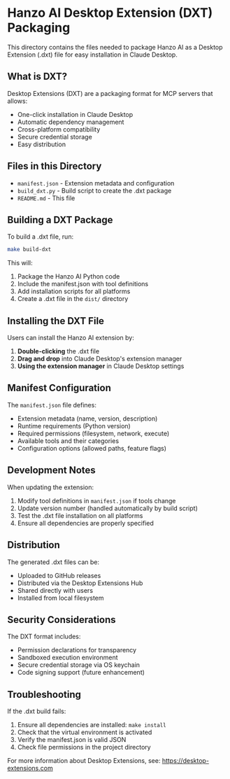 # Hanzo AI Desktop Extension (DXT) Packaging

This directory contains the files needed to package Hanzo AI as a Desktop Extension (.dxt) file for easy installation in Claude Desktop.

## What is DXT?

Desktop Extensions (DXT) are a packaging format for MCP servers that allows:
- One-click installation in Claude Desktop
- Automatic dependency management
- Cross-platform compatibility
- Secure credential storage
- Easy distribution

## Files in this Directory

- `manifest.json` - Extension metadata and configuration
- `build_dxt.py` - Build script to create the .dxt package
- `README.md` - This file

## Building a DXT Package

To build a .dxt file, run:

```bash
make build-dxt
```

This will:
1. Package the Hanzo AI Python code
2. Include the manifest.json with tool definitions
3. Add installation scripts for all platforms
4. Create a .dxt file in the `dist/` directory

## Installing the DXT File

Users can install the Hanzo AI extension by:

1. **Double-clicking** the .dxt file
2. **Drag and drop** into Claude Desktop's extension manager
3. **Using the extension manager** in Claude Desktop settings

## Manifest Configuration

The `manifest.json` file defines:
- Extension metadata (name, version, description)
- Runtime requirements (Python version)
- Required permissions (filesystem, network, execute)
- Available tools and their categories
- Configuration options (allowed paths, feature flags)

## Development Notes

When updating the extension:
1. Modify tool definitions in `manifest.json` if tools change
2. Update version number (handled automatically by build script)
3. Test the .dxt file installation on all platforms
4. Ensure all dependencies are properly specified

## Distribution

The generated .dxt files can be:
- Uploaded to GitHub releases
- Distributed via the Desktop Extensions Hub
- Shared directly with users
- Installed from local filesystem

## Security Considerations

The DXT format includes:
- Permission declarations for transparency
- Sandboxed execution environment
- Secure credential storage via OS keychain
- Code signing support (future enhancement)

## Troubleshooting

If the .dxt build fails:
1. Ensure all dependencies are installed: `make install`
2. Check that the virtual environment is activated
3. Verify the manifest.json is valid JSON
4. Check file permissions in the project directory

For more information about Desktop Extensions, see:
https://desktop-extensions.com
